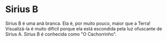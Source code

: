 # Sirius B

Sirius B é uma anã branca. Ela é, por muito pouco, maior que a Terra!
Visualizá-la é muito difícil porque ela está escondida pela luz ofuscante de
Sirius A. Sirius B é conhecida como "O Cachorrinho".
